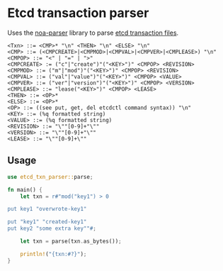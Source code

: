 # Etcd transaction parser

Uses the [noa-parser](https://github.com/akanoa/noa-parser) library to parse
[etcd transaction files](https://github.com/etcd-io/etcd/blob/main/etcdctl/README.md#txn-options).

```bnf
<Txn> ::= <CMP>* "\n" <THEN> "\n" <ELSE> "\n"
<CMP> ::= (<CMPCREATE>|<CMPMOD>|<CMPVAL>|<CMPVER>|<CMPLEASE>) "\n"
<CMPOP> ::= "<" | "=" | ">"
<CMPCREATE> := ("c"|"create")"("<KEY>")" <CMPOP> <REVISION>
<CMPMOD> ::= ("m"|"mod")"("<KEY>")" <CMPOP> <REVISION>
<CMPVAL> ::= ("val"|"value")"("<KEY>")" <CMPOP> <VALUE>
<CMPVER> ::= ("ver"|"version")"("<KEY>")" <CMPOP> <VERSION>
<CMPLEASE> ::= "lease("<KEY>")" <CMPOP> <LEASE>
<THEN> ::= <OP>*
<ELSE> ::= <OP>*
<OP> ::= ((see put, get, del etcdctl command syntax)) "\n"
<KEY> ::= (%q formatted string)
<VALUE> ::= (%q formatted string)
<REVISION> ::= "\""[0-9]+"\""
<VERSION> ::= "\""[0-9]+"\""
<LEASE> ::= "\""[0-9]+\""
```

## Usage

```rust
use etcd_txn_parser::parse;

fn main() {
    let txn = r#"mod("key1") > 0

put key1 "overwrote-key1"

put "key1" "created-key1"
put key2 "some extra key""#;

    let txn = parse(txn.as_bytes());

    println!("{txn:#?}");
}
```